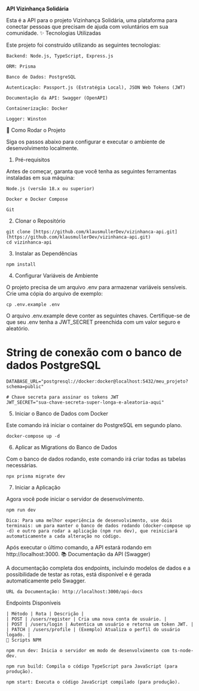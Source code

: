**API Vizinhança Solidária**

Esta é a API para o projeto Vizinhança Solidária, uma plataforma para conectar pessoas que precisam de ajuda com voluntários em sua comunidade.
✨ Tecnologias Utilizadas

Este projeto foi construído utilizando as seguintes tecnologias:

    Backend: Node.js, TypeScript, Express.js

    ORM: Prisma

    Banco de Dados: PostgreSQL

    Autenticação: Passport.js (Estratégia Local), JSON Web Tokens (JWT)

    Documentação da API: Swagger (OpenAPI)

    Containerização: Docker

    Logger: Winston

🚀 Como Rodar o Projeto

Siga os passos abaixo para configurar e executar o ambiente de desenvolvimento localmente.
1. Pré-requisitos

Antes de começar, garanta que você tenha as seguintes ferramentas instaladas em sua máquina:

    Node.js (versão 18.x ou superior)

    Docker e Docker Compose

    Git

2. Clonar o Repositório
```
git clone [https://github.com/klausmullerDev/vizinhanca-api.git](https://github.com/klausmullerDev/vizinhanca-api.git)
cd vizinhanca-api
```

3. Instalar as Dependências
```
npm install
```

4. Configurar Variáveis de Ambiente

O projeto precisa de um arquivo .env para armazenar variáveis sensíveis. Crie uma cópia do arquivo de exemplo:
```
cp .env.example .env
```

O arquivo .env.example deve conter as seguintes chaves. Certifique-se de que seu .env tenha a JWT_SECRET preenchida com um valor seguro e aleatório.

# String de conexão com o banco de dados PostgreSQL
```
DATABASE_URL="postgresql://docker:docker@localhost:5432/meu_projeto?schema=public"

# Chave secreta para assinar os tokens JWT
JWT_SECRET="sua-chave-secreta-super-longa-e-aleatoria-aqui"
```

5. Iniciar o Banco de Dados com Docker

Este comando irá iniciar o container do PostgreSQL em segundo plano.
```
docker-compose up -d
```

6. Aplicar as Migrations do Banco de Dados

Com o banco de dados rodando, este comando irá criar todas as tabelas necessárias.
```
npx prisma migrate dev
```

7. Iniciar a Aplicação

Agora você pode iniciar o servidor de desenvolvimento.
```
npm run dev
```

    Dica: Para uma melhor experiência de desenvolvimento, use dois terminais: um para manter o banco de dados rodando (docker-compose up -d) e outro para rodar a aplicação (npm run dev), que reiniciará automaticamente a cada alteração no código.

Após executar o último comando, a API estará rodando em http://localhost:3000.
📚 Documentação da API (Swagger)

A documentação completa dos endpoints, incluindo modelos de dados e a possibilidade de testar as rotas, está disponível e é gerada automaticamente pelo Swagger.

    URL da Documentação: http://localhost:3000/api-docs

Endpoints Disponíveis
```
| Método | Rota | Descrição |
| POST | /users/register | Cria uma nova conta de usuário. |
| POST | /users/login | Autentica um usuário e retorna um token JWT. |
| PATCH | /users/profile | (Exemplo) Atualiza o perfil do usuário logado. |
📜 Scripts NPM
```
    npm run dev: Inicia o servidor em modo de desenvolvimento com ts-node-dev.

    npm run build: Compila o código TypeScript para JavaScript (para produção).

    npm start: Executa o código JavaScript compilado (para produção).
